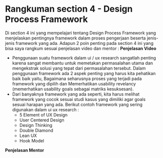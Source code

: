 # Rangkuman section 4 - Design Process Framework
Di section 4 ini yang mempelajari tentang Design Process Framework yang menjelaskan pentingnya framework dalam proses pengerjaan beserta jenis-jenis framework yang ada.
Adapun 2 poin penting pada section 4 ini yang bisa saya rangkum sesuai penjelasan video dan mentor :
**Penjelasan Video**
- Penggunaan suatu framework dalam ui / ux research sangatlah penting karena sangat membantu untuk memetakan permasalahan utama dan mengekstrak solusi yang tepat dari permasalahan tersebut. Dalam penggunaan framework ada 2 aspek penting yang harus kita pehatikan baik baik yaitu, Bagaimana seharusnya  proses yang terjadi pada framework yang dipilih dan Memerhatikan usability revelancy (memerhatikan usability goals sebagai matriks kesuksesan).
- Dari banyaknya framework yang ada seperti, kita harus melihat framework yang cocok sesuai studi kasus yang dimiliki agar goals sesuai harapan yang ada. Berikut contoh framework yang sering digunakan dalam ui ux research :
	* 5 Element of UX Design
	* User Centered Design
	* Design Thinking
	* Double Diamond
	* Lean UX
	* Hook Model

**Penjelasan Mentor**
